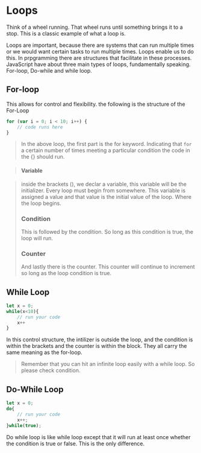 # Loops
Think of a wheel running. That wheel runs until something brings it to a stop. This is a classic example of what a loop is.

Loops are important, because there are systems that can run multiple times or we would want certain tasks to run multiple times. Loops enable us to do this. In prpgramming there are structures that facilitate in these processes. JavaScript have about three main types of loops, fundamentally speaking. For-loop, Do-while and while loop.

## For-loop

This allows for control and flexibility. the following is the structure of the For-Loop

```js
for (var i = 0; i < 10; i++) {
    // code runs here
}
```
> In the above loop, the first part is the for keyword. Indicating that `for` a certain number of times meeting a particular condition the code in the {} should run. 

> #### Variable

> inside the brackets (), we declar a variable, this variable will be the initializer. Every loop must begin from somewhere. This variable is assigned a value and that value is the initial value of the loop. Where the loop begins.
> ### Condition
> This is followed by the condition. So long as this condition is true, the loop will run.
> ### Counter
> And lastly there is the counter. This counter will continue to increment so long as the loop condition is true.

## While Loop
```js
let x = 0;
while(x<10){
    // run your code
    x++
}
```
In this control structure, the intilizer is outside the loop, and the condition is within the brackets and the counter is within the block.
They all carry the same meaning as the for-loop.
>Remember that you can hit an infinite loop easily with a while loop. So please check condition.

## Do-While Loop
```js
let x = 0;
do{
    // run your code
    x++;
}while(true);
```

Do while loop is like while loop except that it will run at least once whether the condition is true or false. This is the only difference.